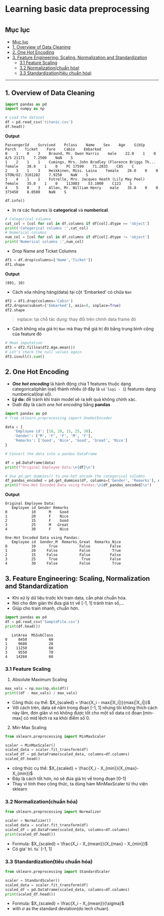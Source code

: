 <h1>Learning basic data preprocessing<h1>

## Mục lục
<!-- TOC -->
- [Mục lục](#mục-lục)
- [1. Overview of Data Cleaning](#1-overview-of-data-cleaning)
- [2. One Hot Encoding](#2-one-hot-encoding)
- [3. Feature Engineering: Scaling, Normalization and Standardization](#3-feature-engineering-scaling-normalization-and-standardization)
  - [3.1 Feature Scaling](#31-feature-scaling)
  - [3.2 Normalization(chuẩn hóa)](#32-normalizationchuẩn-hóa)
  - [3.3 Standardization(tiêu chuẩn hóa)](#33-standardizationtiêu-chuẩn-hóa)
<!-- /TOC -->
---

## 1. Overview of Data Cleaning

```python
import pandas as pd
import numpy as np

# Load the dataset
df = pd.read_csv('titanic.csv')
df.head()
```

**Output**

```
PassengerId    Survived    Pclass    Name    Sex    Age    SibSp    Parch    Ticket    Fare    Cabin    Embarked
0    1    0    3    Braund, Mr. Owen Harris    male    22.0    1    0    A/5 21171    7.2500    NaN    S
1    2    1    1    Cumings, Mrs. John Bradley (Florence Briggs Th...    female    38.0    1    0    PC 17599    71.2833    C85    C
2    3    1    3    Heikkinen, Miss. Laina    female    26.0    0    0    STON/O2. 3101282    7.9250    NaN    S
3    4    1    1    Futrelle, Mrs. Jacques Heath (Lily May Peel)    female    35.0    1    0    113803    53.1000    C123    S
4    5    0    3    Allen, Mr. William Henry    male    35.0    0    0    373450    8.0500    NaN    S
```

```python
df.info()
```

- In ra các features là **categorical** và **numberical**.

```python
# Categorical columns
cat_col = [col for col in df.columns if df[col].dtype == 'object']
print('Categorical columns :',cat_col)
# Numerical columns
num_col = [col for col in df.columns if df[col].dtype != 'object']
print('Numerical columns :',num_col)
```

- Drop Name and Ticket Columns

```python
df1 = df.drop(columns=['Name','Ticket'])
df1.shape
```

**Output**

```
(891, 10)
```

- Cách xóa những hàng(data) tại cột 'Embarked' có chứa `Nan`

```python
df2 = df1.drop(columns='Cabin')
df2.dropna(subset=['Embarked'], axis=0, inplace=True)
df2.shape
```

> inplace: tại chỗ
> tác dụng: thay đổi trên chính data frame đó

- Cách không xóa giá trị `Nan` mà thay thế giá trị đó bằng trung bình cộng của feature đó

```python
# Mean imputation
df3 = df2.fillna(df2.Age.mean())
# Let's check the null values again
df3.isnull().sum()
```

## 2. One Hot Encoding

- ***One hot encoding*** là hành động chia 1 features thuộc dạng categorical(phân loại)
  thành nhiều (ở đây là `số loại - 1`) features dạng numberical(loại số).
- **Lý do:** để tránh khi train model sẽ ra kết quả không chính xác.
- Dưới đây là cách *one hot encoding* bằng **pandas**

```python
import pandas as pd
# from sklearn.preprocessing import OneHotEncoder

data = {
    'Employee id': [10, 20, 15, 25, 30],
    'Gender': ['M', 'F', 'F', 'M', 'F'],
    'Remarks': ['Good', 'Nice', 'Good', 'Great', 'Nice']
}

# Convert the data into a pandas DataFrame

df = pd.DataFrame(data)
print(f"Original Employee Data:\n{df}\n")

# Use pd.get_dummies() to one-hot encode the categorical columns
df_pandas_encoded = pd.get_dummies(df, columns=['Gender', 'Remarks'], drop_first=True)
print(f"One-Hot Encoded Data using Pandas:\n{df_pandas_encoded}\n")
```

**Output**

```
Original Employee Data:
   Employee id Gender Remarks
0           10      M    Good
1           20      F    Nice
2           15      F    Good
3           25      M   Great
4           30      F    Nice

One-Hot Encoded Data using Pandas:
   Employee id  Gender_M  Remarks_Great  Remarks_Nice
0           10      True          False         False
1           20     False          False          True
2           15     False          False         False
3           25      True           True         False
4           30     False          False          True
```

## 3. Feature Engineering: Scaling, Normalization and Standardization
- Khi xử lý dữ liệu trước khi train data, cần phải chuẩn hóa.
- Nói cho đơn giản thì đưa giá trị về [-1, 1] tránh tràn số,...
- Giúp cho train nhanh, chuẩn hơn.


```python
import pandas as pd
df = pd.read_csv('SampleFile.csv')
print(df.head())
```

```
   LotArea  MSSubClass
0     8450          60
1     9600          20
2    11250          60
3     9550          70
4    14260          60
```
### 3.1 Feature Scaling
1. Absolute Maximum Scaling
```python 
max_vals = np.max(np.abs(df))
print((df - max_vals) / max_vals)
```
- Công thức cụ thể: $X_{scaled} = \frac{X_i - max(|X_i|)}{max(|X_i|)}$
- Với cách trên, data sẽ nằm trong đoạn [-1, 1] nhưng tôi không thích cách này lắm, đơn giản vì nó không được tốt cho một số data có đoạn [min-max] có mid lệch ra xa khỏi điểm số 0.

2. Min-Max Scaling
```python
from sklearn.preprocessing import MinMaxScaler

scaler = MinMaxScaler()
scaled_data = scaler.fit_transform(df)
scaled_df = pd.DataFrame(scaled_data, columns=df.columns)
scaled_df.head()
```
- công thức cụ thể: $X_{scaled} = \frac{X_i - X_{min}}{X_{max}-X_{min}}$
- Đây là cách tốt hơn, nó sẽ đưa giá trị về trong đoạn [0-1]
- Thay vì tính theo công thức, ta dùng hàm MinMaxScaler từ thư viện sklearn 

### 3.2 Normalization(chuẩn hóa)
```python
from sklearn.preprocessing import Normalizer

scaler = Normalizer()
scaled_data = scaler.fit_transform(df)
scaled_df = pd.DataFrame(scaled_data, columns=df.columns)
print(scaled_df.head())
```

- Formula: $X_{scaled} = \frac{X_i - X_{mean}}{X_{max} - X_{min}}$
- Có gia' tri. tu` [-1, 1]

### 3.3 Standardization(tiêu chuẩn hóa)

```python
from sklearn.preprocessing import StandardScaler

scaler = StandardScaler()
scaled_data = scaler.fit_transform(df)
scaled_df = pd.DataFrame(scaled_data, columns=df.columns)
print(scaled_df.head())
```

- Formula: $X_{scaled} = \frac{X_i - X_{mean}}{\sigma}$
- with $\sigma$ as the standard deviation(do lech chuan). 